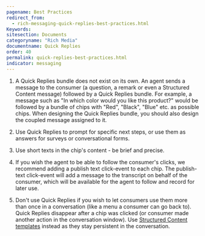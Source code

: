 ```yaml
---
pagename: Best Practices
redirect_from:
  - rich-messaging-quick-replies-best-practices.html
Keywords:
sitesection: Documents
categoryname: "Rich Media"
documentname: Quick Replies
order: 40
permalink: quick-replies-best-practices.html
indicator: messaging
---
```



1. A Quick Replies bundle does not exist on its own. An agent sends a message to the consumer (a question, a remark or even a Structured Content message) followed by a Quick Replies bundle. For example, a message such as "In which color would you like this product?" would be followed by a bundle of chips with "Red", "Black", "Blue" etc. as possible chips. When designing the Quick Replies bundle, you should also design the coupled message assigned to it.

2. Use Quick Replies to prompt for specific next steps, or use them as answers for surveys or conversational forms.

3. Use short texts in the chip's content - be brief and precise.

4. If you wish the agent to be able to follow the consumer's clicks, we recommend adding a publish text click-event to each chip. The publish-text click-event will add a message to the transcript on behalf of the consumer, which will be available for the agent to follow and record for later use.

5. Don't use Quick Replies if you wish to let consumers use them more than once in a conversation (like a menu a consumer can go back to). Quick Replies disappear after a chip was clicked (or consumer made another action in the conversation window). Use [Structured Content templates](rich-messaging-structured-content-card.html) instead as they stay persistent in the conversation.
